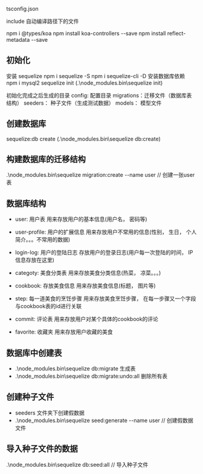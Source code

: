 tsconfig.json

include 自动编译路径下的文件

npm i @types/koa
npm install koa-controllers --save
npm install reflect-metadata --save

## 初始化
安装 sequelize
npm i sequelize -S
npm i sequelize-cli -D
安装数据库依赖
npm i mysql2
sequelize init (.\node_modules\.bin\sequelize init)

初始化完成之后生成的目录
config: 配置目录
migrations：迁移文件（数据库表结构）
seeders： 种子文件（生成测试数据）
models： 模型文件

## 创建数据库
sequelize:db create (.\node_modules\.bin\sequelize db:create)

## 构建数据库的迁移结构
.\node_modules\.bin\sequelize migration:create --name user // 创建一张user表

## 数据库结构
- user: 用户表
用来存放用户的基本信息(用户名， 密码等)

- user-profile: 用户的扩展信息
用来存放用户不常用的信息(性别， 生日， 个人简介。。。不常用的数据)

- login-log: 用户的登陆日志
存放用户的登录日志(用户每一次登陆的时间， IP信息存放在这里)

- categoty: 美食分类表
用来存放美食分类信息(热菜， 凉菜。。。)

- cookbook: 存放美食信息
用来存放美食信息(标题， 图片等)

- step: 每一道美食的烹饪步骤
用来存放美食烹饪步骤， 在每一步骤又一个字段与cookbook表的id进行关联

- commit: 评论表
用来存放用户对某个具体的cookbook的评论

- favorite: 收藏夹
用来存放用户收藏的美食

## 数据库中创建表
- .\node_modules\.bin\sequelize db:migrate 生成表
- .\node_modules\.bin\sequelize db:migrate:undo:all 删除所有表

## 创建种子文件
- seeders 文件夹下创建假数据
- .\node_modules\.bin\sequelize seed:generate --name user // 创建假数据文件

## 导入种子文件的数据
.\node_modules\.bin\sequelize db:seed:all // 导入种子文件